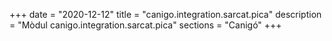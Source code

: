+++
date        = "2020-12-12"
title       = "canigo.integration.sarcat.pica"
description = "Mòdul canigo.integration.sarcat.pica"
sections    = "Canigó"
+++